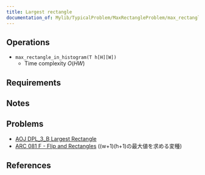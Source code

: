 ```yaml
---
title: Largest rectangle
documentation_of: Mylib/TypicalProblem/MaxRectangleProblem/max_rectangle.cpp
---
```


## Operations
- `max_rectangle_in_histogram(T h[H][W])`
	- Time complexity $O(HW)$

## Requirements

## Notes

## Problems

- [AOJ DPL_3_B Largest Rectangle](http://judge.u-aizu.ac.jp/onlinejudge/description.jsp?id=DPL_3_B)
- [ARC 081 F - Flip and Rectangles](https://atcoder.jp/contests/arc081/tasks/arc081_d) ((w+1)(h+1)の最大値を求める変種)

## References

